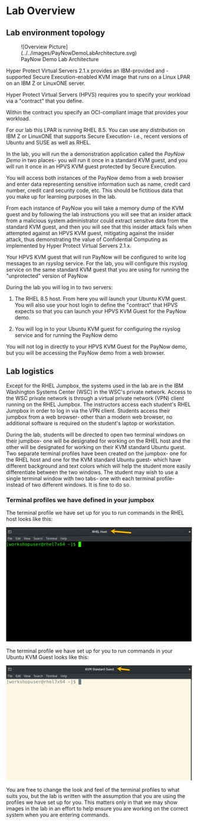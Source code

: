 # Lab Overview

## Lab environment topology

<figure markdown>
  ![Overview Picture](../../images/PayNowDemoLabArchitecture.svg)
  <figcaption>PayNow Demo Lab Architecture</figcaption>
</figure>

Hyper Protect Virtual Servers 2.1.x provides an IBM-provided and -supported Secure Execution-enabled KVM image that runs on a Linux LPAR on an IBM Z or LinuxONE server. 

Hyper Protect Virtual Servers (HPVS) requires you to specify your workload via a "contract" that you define. 

Within the contract you specify an OCI-compliant image that provides your workload.

For our lab this LPAR is running RHEL 8.5.  You can use any distribution on IBM Z or LinuxONE that supports Secure Execution- i.e., recent versions of Ubuntu and SUSE as well as RHEL.

In the lab, you will run the a demonstration application called the *PayNow Demo* in two places-  you will run it once in a standard KVM guest, and you will run it once in an HPVS KVM guest protected by Secure Execution.

You will access both instances of the PayNow demo from a web browser and enter data representing sensitive information such as name, credit card number, credit card security code, etc.  This should be fictitious data that you make up for learning purposes in the lab.

From each instance of PayNow you will take a memory dump of the KVM guest and by following the lab instructions you will see that an insider attack from a malicious system administrator could extract sensitve data from the standard KVM guest, and then you will see that this insider attack fails when attempted against an HPVS KVM guest, mitigating against the insider attack, thus demonstrating the value of Confidential Computing as implemented by Hyper Protect Virtual Servers 2.1.x.

Your HPVS KVM guest that will run PayNow will be configured to write log messages to an _rsyslog_ service.  For the lab, you will configure this rsyslog service on the same standard KVM guest that you are using for running the "unprotected" version of PayNow

During the lab you will log in to two servers: 

1. The RHEL 8.5 host.  From here you will launch your Ubuntu KVM guest. You will also use your host login to define the "contract" that HPVS expects so that you can launch your HPVS KVM Guest for the PayNow demo.

2. You will log in to your Ubuntu KVM guest for configuring the rsyslog service and for running the PayNow demo

You will not log in directly to your HPVS KVM Guest for the PayNow demo, but you will be accessing the PayNow demo from a web browser.

## Lab logistics

Except for the RHEL Jumpbox, the systems used in the lab are in the IBM Washington Systems Center (WSC) in the WSC's private network. Access to the WSC private network is through a virtual private network (VPN) client running on the RHEL Jumpbox.  The instructors access each student's RHEL Jumpbox in order to log in via the VPN client.  Students access their jumpbox from a web browser- other than a modern web browser, no additional software is required on the student's laptop or workstation.

During the lab, students will be directed to open two terminal windows on their jumpbox- one will be designated for working on the RHEL host and the other will be designated for working on their KVM standard Ubuntu guest. Two separate terminal profiles have been created on the jumpbox- one for the RHEL host and one for the KVM standard Ubuntu guest- which have different background and text colors which will help the student more easily differentiate between the two windows.  The student may wish to use a single terminal window with two tabs- one with each terminal profile- instead of two different windows.  It is fine to do so.

### Terminal profiles we have defined in your jumpbox

The terminal profile we have set up for you to run commands in the RHEL host looks like this:

<img src="../../images/RHELHost.png" />

The terminal profile we have set up for you to run commands in your Ubuntu KVM Guest looks like this:
 
<img src="../../images/KVMGuest.png"/>

You are free to change the look and feel of the terminal profiles to what suits you, but the lab is written with the assumption that you are using the profiles we have set up for you.  This matters only in that we may show images in the lab in an effort to help ensure you are working on the correct system when you are entering commands.
